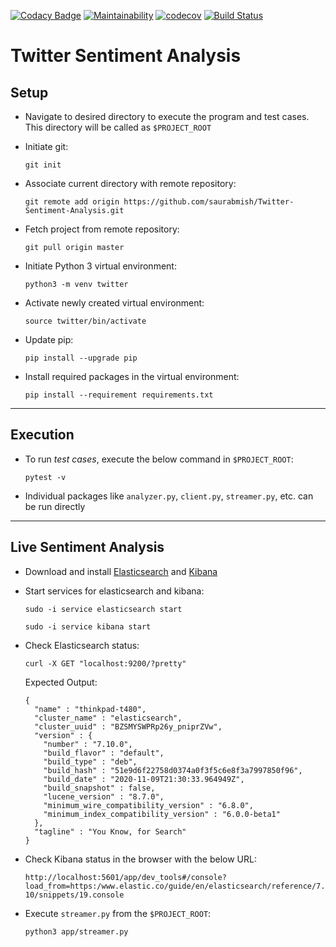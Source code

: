 [![Codacy Badge](https://api.codacy.com/project/badge/Grade/f7e3281daeed4c90bcc395a3e73d0164)](https://app.codacy.com/gh/saurabmish/Twitter-Sentiment-Analysis?utm_source=github.com&utm_medium=referral&utm_content=saurabmish/Twitter-Sentiment-Analysis&utm_campaign=Badge_Grade)
[![Maintainability](https://api.codeclimate.com/v1/badges/ebcadff8123f94444cd9/maintainability)](https://codeclimate.com/github/saurabmish/Twitter-Sentiment-Analysis/maintainability)
[![codecov](https://codecov.io/gh/saurabmish/Twitter-Sentiment-Analysis/branch/master/graph/badge.svg?token=T6CFHNNEPL)](https://codecov.io/gh/saurabmish/Twitter-Sentiment-Analysis)
[![Build Status](https://travis-ci.org/saurabmish/Twitter-Sentiment-Analysis.svg?branch=master)](https://travis-ci.org/saurabmish/Twitter-Sentiment-Analysis)

# Twitter Sentiment Analysis

## Setup

+ Navigate to desired directory to execute the program and test cases. This directory will be called as `$PROJECT_ROOT`

+ Initiate git:

  `git init`

+ Associate current directory with remote repository:

  `git remote add origin https://github.com/saurabmish/Twitter-Sentiment-Analysis.git`

+ Fetch project from remote repository:

  `git pull origin master`

+ Initiate Python 3 virtual environment:

  `python3 -m venv twitter`

+ Activate newly created virtual environment:

  `source twitter/bin/activate`

+ Update pip:

  `pip install --upgrade pip`

+ Install required packages in the virtual environment:

  `pip install --requirement requirements.txt`

----

## Execution

+ To run *test cases*, execute the below command in `$PROJECT_ROOT`:

  `pytest -v`

+ Individual packages like `analyzer.py`, `client.py`, `streamer.py`, etc. can be run directly

----

## Live Sentiment Analysis

+ Download and install [Elasticsearch] and [Kibana]

+ Start services for elasticsearch and kibana:

  `sudo -i service elasticsearch start`

  `sudo -i service kibana start`

+ Check Elasticsearch status:

  `curl -X GET "localhost:9200/?pretty"`

  Expected Output:

  ```
  {
    "name" : "thinkpad-t480",
    "cluster_name" : "elasticsearch",
    "cluster_uuid" : "BZSMYSWPRp26y_pniprZVw",
    "version" : {
      "number" : "7.10.0",
      "build_flavor" : "default",
      "build_type" : "deb",
      "build_hash" : "51e9d6f22758d0374a0f3f5c6e8f3a7997850f96",
      "build_date" : "2020-11-09T21:30:33.964949Z",
      "build_snapshot" : false,
      "lucene_version" : "8.7.0",
      "minimum_wire_compatibility_version" : "6.8.0",
      "minimum_index_compatibility_version" : "6.0.0-beta1"
    },
    "tagline" : "You Know, for Search"
  }
  ```

+ Check Kibana status in the browser with the below URL:

  `http://localhost:5601/app/dev_tools#/console?load_from=https:/www.elastic.co/guide/en/elasticsearch/reference/7.10/snippets/19.console`

+ Execute `streamer.py` from the `$PROJECT_ROOT`:

  `python3 app/streamer.py`


[Elasticsearch]: https://www.elastic.co/downloads/elasticsearch
[Kibana]: https://www.elastic.co/downloads/kibana
